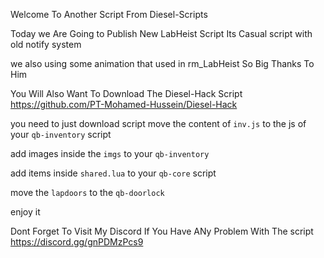 Welcome To Another Script From Diesel-Scripts 

Today we Are Going to Publish New LabHeist Script Its Casual script with old notify system 

we also using some animation that used in rm_LabHeist So Big Thanks To Him 

You Will Also Want To Download The Diesel-Hack Script
https://github.com/PT-Mohamed-Hussein/Diesel-Hack

you need to just download script move the content of `inv.js` to the js of your `qb-inventory` script

add images inside the `imgs` to your `qb-inventory`

add items inside `shared.lua` to your `qb-core` script

move the `lapdoors` to the `qb-doorlock`

enjoy it 

Dont Forget To Visit My Discord If You Have ANy Problem With The script
https://discord.gg/gnPDMzPcs9
